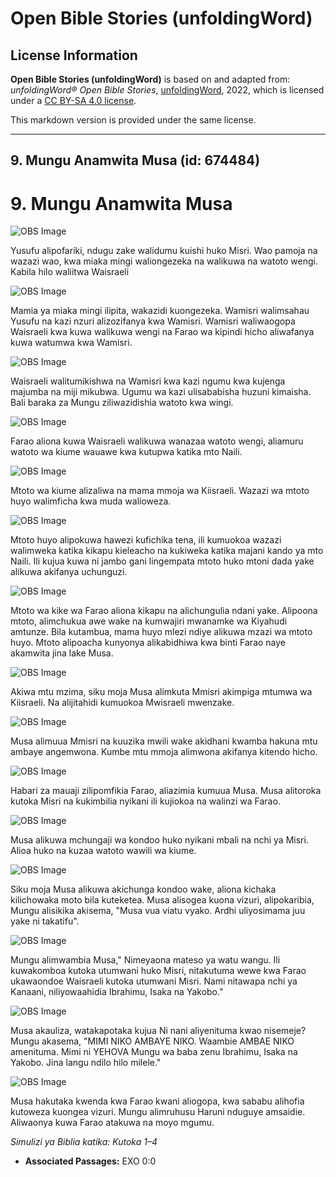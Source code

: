 # Open Bible Stories (unfoldingWord)

## License Information

**Open Bible Stories (unfoldingWord)** is based on and adapted from: _unfoldingWord® Open Bible Stories_, [unfoldingWord](https://unfoldingword.org/utw), 2022, which is licensed under a [CC BY-SA 4.0 license](https://creativecommons.org/licenses/by-sa/4.0/legalcode.en).

This markdown version is provided under the same license.



--------------------------------

## 9. Mungu Anamwita Musa (id: 674484)

9\. Mungu Anamwita Musa
=======================

![OBS Image](https://cdn.door43.org/obs/jpg/360px/obs-en-09-01.jpg)

Yusufu alipofariki, ndugu zake walidumu kuishi huko Misri. Wao pamoja na wazazi wao, kwa miaka mingi waliongezeka na walikuwa na watoto wengi. Kabila hilo waliitwa Waisraeli

![OBS Image](https://cdn.door43.org/obs/jpg/360px/obs-en-09-02.jpg)

Mamia ya miaka mingi ilipita, wakazidi kuongezeka. Wamisri walimsahau Yusufu na kazi nzuri alizozifanya kwa Wamisri. Wamisri waliwaogopa Waisraeli kwa kuwa walikuwa wengi na Farao wa kipindi hicho aliwafanya kuwa watumwa kwa Wamisri.

![OBS Image](https://cdn.door43.org/obs/jpg/360px/obs-en-09-03.jpg)

Waisraeli walitumikishwa na Wamisri kwa kazi ngumu kwa kujenga majumba na miji mikubwa. Ugumu wa kazi ulisababisha huzuni kimaisha. Bali baraka za Mungu ziliwazidishia watoto kwa wingi.

![OBS Image](https://cdn.door43.org/obs/jpg/360px/obs-en-09-04.jpg)

Farao aliona kuwa Waisraeli walikuwa wanazaa watoto wengi, aliamuru watoto wa kiume wauawe kwa kutupwa katika mto Naili.

![OBS Image](https://cdn.door43.org/obs/jpg/360px/obs-en-09-05.jpg)

Mtoto wa kiume alizaliwa na mama mmoja wa Kiisraeli. Wazazi wa mtoto huyo walimficha kwa muda walioweza.

![OBS Image](https://cdn.door43.org/obs/jpg/360px/obs-en-09-06.jpg)

Mtoto huyo alipokuwa hawezi kufichika tena, ili kumuokoa wazazi walimweka katika kikapu kieleacho na kukiweka katika majani kando ya mto Naili. Ili kujua kuwa ni jambo gani lingempata mtoto huko mtoni dada yake alikuwa akifanya uchunguzi.

![OBS Image](https://cdn.door43.org/obs/jpg/360px/obs-en-09-07.jpg)

Mtoto wa kike wa Farao aliona kikapu na alichungulia ndani yake. Alipoona mtoto, alimchukua awe wake na kumwajiri mwanamke wa Kiyahudi amtunze. Bila kutambua, mama huyo mlezi ndiye alikuwa mzazi wa mtoto huyo. Mtoto alipoacha kunyonya alikabidhiwa kwa binti Farao naye akamwita jina lake Musa.

![OBS Image](https://cdn.door43.org/obs/jpg/360px/obs-en-09-08.jpg)

Akiwa mtu mzima, siku moja Musa alimkuta Mmisri akimpiga mtumwa wa Kiisraeli. Na alijitahidi kumuokoa Mwisraeli mwenzake.

![OBS Image](https://cdn.door43.org/obs/jpg/360px/obs-en-09-09.jpg)

Musa alimuua Mmisri na kuuzika mwili wake akidhani kwamba hakuna mtu ambaye angemwona. Kumbe mtu mmoja alimwona akifanya kitendo hicho.

![OBS Image](https://cdn.door43.org/obs/jpg/360px/obs-en-09-10.jpg)

Habari za mauaji zilipomfikia Farao, aliazimia kumuua Musa. Musa alitoroka kutoka Misri na kukimbilia nyikani ili kujiokoa na walinzi wa Farao.

![OBS Image](https://cdn.door43.org/obs/jpg/360px/obs-en-09-11.jpg)

Musa alikuwa mchungaji wa kondoo huko nyikani mbali na nchi ya Misri. Alioa huko na kuzaa watoto wawili wa kiume.

![OBS Image](https://cdn.door43.org/obs/jpg/360px/obs-en-09-12.jpg)

Siku moja Musa alikuwa akichunga kondoo wake, aliona kichaka kilichowaka moto bila kuteketea. Musa alisogea kuona vizuri, alipokaribia, Mungu alisikika akisema, "Musa vua viatu vyako. Ardhi uliyosimama juu yake ni takatifu".

![OBS Image](https://cdn.door43.org/obs/jpg/360px/obs-en-09-13.jpg)

Mungu alimwambia Musa," Nimeyaona mateso ya watu wangu. Ili kuwakomboa kutoka utumwani huko Misri, nitakutuma wewe kwa Farao ukawaondoe Waisraeli kutoka utumwani Misri. Nami nitawapa nchi ya Kanaani, niliyowaahidia Ibrahimu, Isaka na Yakobo."

![OBS Image](https://cdn.door43.org/obs/jpg/360px/obs-en-09-14.jpg)

Musa akauliza, watakapotaka kujua Ni nani aliyenituma kwao nisemeje? Mungu akasema, "MIMI NIKO AMBAYE NIKO. Waambie AMBAE NIKO amenituma. Mimi ni YEHOVA Mungu wa baba zenu Ibrahimu, Isaka na Yakobo. Jina langu ndilo hilo milele."

![OBS Image](https://cdn.door43.org/obs/jpg/360px/obs-en-09-15.jpg)

Musa hakutaka kwenda kwa Farao kwani aliogopa, kwa sababu alihofia kutoweza kuongea vizuri. Mungu alimruhusu Haruni nduguye amsaidie. Aliwaonya kuwa Farao atakuwa na moyo mgumu.

*Simulizi ya Biblia katika: Kutoka 1–4*

* **Associated Passages:** EXO 0:0

